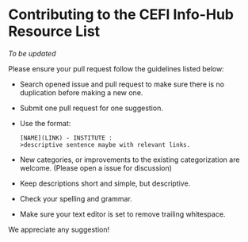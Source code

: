 # Contributing to the CEFI Info-Hub Resource List

*To be updated*

Please ensure your pull request follow the guidelines listed below:

- Search opened issue and pull request to make sure there is no duplication before making a new one.
- Submit one pull request for one suggestion.
- Use the format:

    ```
    [NAME](LINK) - INSTITUTE : 
    >descriptive sentence maybe with relevant links.
    ```
- New categories, or improvements to the existing categorization are welcome. (Please open a issue for discussion)
- Keep descriptions short and simple, but descriptive.
- Check your spelling and grammar.
- Make sure your text editor is set to remove trailing whitespace.

We appreciate any suggestion!